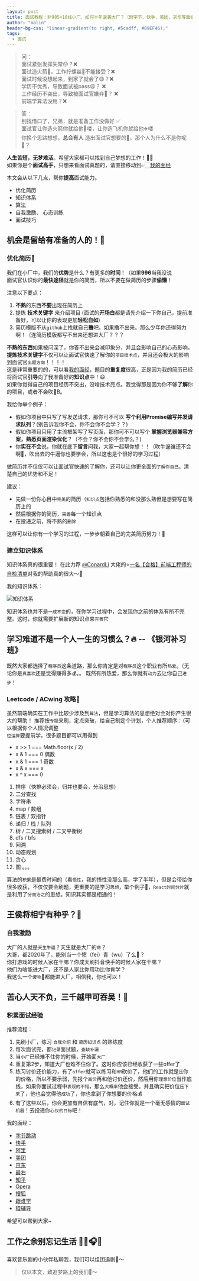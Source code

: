 ```yaml
---
layout: post
title: 面试教程：非985+18线小厂，如何半年逆袭大厂？（附字节，快手，美团，京东等面经）
author: "malin"
header-bg-css: "linear-gradient(to right, #5cadff, #09EF46);"
tags:
  - 面试
---
```


> 问：  
面试紧张发挥失常😖？❌  
面试造火箭🚀，工作拧螺丝🔩不能接受？❌  
面试时候没想起来，到家了就会了😩？❌  
学历不优秀，导致面试被pass😫？  ❌  
工作经历不突出，导致被面试官嫌弃🥶？  ❌  
前端学算法没用？❌  

<!--more-->
> 答：  
别找借口了，兄弟，就是准备工作没做好 ✅  
面试官让你造火箭你就给他🚀喽，让你造飞机你就给他✈️喽  
你换个思路想想，**总会有人** 造出面试官想要的🚀，那个人为什么不是你呢🤨？

**人生苦短，无梦难活**。希望大家都可以找到自己梦想的工作！💪🏻  
如果你是个**面试高手**，只想来看面试真题的，请直接移动到👉🏻[我的面经](#mianjing)  

本文会从以下几点，帮你**提高**面试能力。  

- 优化简历
- 知识体系
- 算法
- 自我激励、 心态训练
- 面试技巧

## 机会是留给有准备的人的！🌈

### 优化简历📄

我们在小厂中，我们的**优势**是什么？有更多的**时间**！（如果**996**当我没说  
面试官认识你的**最快途径**就是你的简历，所以不要在做简历的步骤**偷懒**！ 

注意以下要点：  
1. **不熟**的东西**不要**出现在简历上
2. 提炼 **技术关键字** 来介绍项目 (面试的**开场白**都是请先介绍一下你自己，提前准备好，可以让你的表现更加**轻松自如**)
3. 简历模版不从`github`上找就自己**撸**吧，如果撸不出来。那么少年你还得努力啊！（连简历模版都写不出来还想进大厂？？？

**不熟的东西**如果被问深了，你答不出来会减印象分，并且会影响自己的心态影响。  
**提炼技术关键字**不仅可以让面试官快速了解你的`项目技术点`，并且还会极大的影响到面试官`出题方向`！！！！  
这是非常重要的的，可以看[我的面经](#mianjing)，题目的**重复度**很高，正是因为我的简历已经将面试官**引导**向了我准备好的**知识点**中！😆  
如果你觉得自己的项目经历不突出，没啥技术亮点。我觉得那是因为你不够**了解**你的项目，或者不会吹🐂B。 

我给你举个例子：
- 假如你项目中只写了写发送请求，那你可不可以 **写个利用Promise编写并发请求队列**？(别告诉我你不会，你不会你不会学？？)
- 假如你项目只用了主流框架写了写页面，那你可不可以写个 **掌握浏览器兼容方案，熟悉页面渲染优化**？（不会？你不会你不会学么？)
- 你**实在不会**说，你就在底下**留言**问我，大家一起帮你想！！（吹牛逼谁还不会啊🤪，吹出去的牛逼你也要学会，所以这也是个很好的学习过程）

做简历并不仅仅可以让面试官快速的了解你，还可以让你更全面的`了解你自己`。清楚自己的优势和不足！

建议：
- 先做一份你心目中`完美`的简历（`知识点`包括你熟悉的和没那么熟但是想要写在简历上的
- 然后根据你的简历，`完善`每一个知识点
- 在投递之前，将不熟的`删除`

这样可以让你有一个学习的过程，一步步朝着自己的完美简历努力！💪

### 建立知识体系

知识体系真的很重要！
在此力荐 [@ConardLi](https://juejin.im/user/5bea27965188250edf4ad8b7) 大佬的⭐️[一名【合格】前端工程师的自检清单](https://juejin.im/post/5cc1da82f265da036023b628)对我的帮助真的很大～🙏

我的知识体系：

![知识体系](/img/my-interview.png)

知识体系也并不是`一成不变`的，在你学习过程中，会发现你之前的体系有所不完整。这时，你就需要扩展新的知识点来`完善`它

## 学习难道不是一个人一生的习惯么？🔥 -- 《银河补习班》

既然大家都选择了`程序员`这条道路，那么你肯定是对`程序员`这个职业有所`热爱`。（无论你是`真喜欢`还是觉得赚得多💰。。
既然有所热爱，那么你就有`动力`去让你自己`进步`！

### Leetcode / ACwing 攻略📖

虽然前端确实在工作中比较少涉及到`算法`，但是学习算法的思想绝对会对你产生很大的帮助！ 
推荐按`专题`来刷，定点突破，给自己制定个计划，个人推荐顺序：（可以根据你个人情况调整  
`位运算`要提前学，很多题目都可以用得到  

- x >> 1 === Math.floor(x / 2) 
- x & 1 === 0 偶数
- x & 1 === 1 奇数
- x & x === x
- x ^ x === 0

1. 排序（快排必须会，归并也要会，分治思想）
2. 二分查找
3. 字符串
4. map / 数组
5. 链表 / 双指针
6. 递归 / 栈 / 队列
7. 树 / 二叉搜索树 / 二叉平衡树
8. dfs / bfs
9. 回溯
10. 动态规划
11. 贪心
12. 图
。。。


算法的`积累`是最费时间的（看`悟性`，我的悟性没那么高，学了半年），但是会带给你很多收获，不仅仅要会刷题，更重要的是学习`思想`，举个例子🌰，`React时间分片`就是利用了`分而治之`的思想。知识其实都是相通的！

## 王侯将相宁有种乎？🤔

### 自我激励

大厂的人就是`天生牛逼`？天生就是大厂的`命`？  
大哥，都2020年了，能别当一个愤（fei）青（wu）了么🤪？  
你打游戏的时候人家在干嘛？你成天刷抖音快手的时候人家在干嘛？  
他们为啥能进大厂，还不是人家比你用功比你肯学？  
我这么一个`废物`🤪都能进大厂，相信我，你也可以！  

## 苦心人天不负，三千越甲可吞吴！😤

### 积累面试经验

推荐流程：

1. 先刷小厂，练习 `自我介绍` 和 `简历知识点` 的熟练度
2. 每次面试完，都`记录`面试题，`查缺补漏`
3. 当`小厂`已经难不住你的时候，开始面`大厂`
4. 重复第2步，知道大厂也难不住你了。这时你应该已经收获了一些offer了
5. 练习讨价还价能力，有了`offer`就可以练习和`HR`砍价了，他们的工作就是`压`你的价格，所以不要示弱，先报个`高价`再和他讨价还价，然后用你`理想价位`当作底线，如果你面试过程中`表现的不错`，那么`大概率`他会接受。并且确实把价位`压下来`了，他也会觉得他`成功`了，你也拿到了你想要的价格💰
6. 有了这些以后，你会更加有自信有底气，对，记住你就是一个毫无感情的`面试机器`！去投递你`心仪的目标`吧！

<span id = "mianjing">我的面经</span>：

- [字节跳动](http://malin-life.com/2020/03/28/interview-bytedance/)
- [快手](http://malin-life.com/2020/03/28/interview-kuaishou/)
- [阿里](http://malin-life.com/2020/03/28/interview-alibaba/)
- [美团](http://malin-life.com/2020/03/28/interview-meituan/)
- [京东](http://malin-life.com/2020/03/28/interview-jd/)
- [最右](http://malin-life.com/2020/03/28/interview-zuiyou/)
- [知乎](http://malin-life.com/2020/03/28/interview-zhihu/)
- [Opera](http://malin-life.com/2020/03/28/interview-opera/)
- [搜狐](http://malin-life.com/2020/03/28/interview-souhu/)
- [跟谁学](http://malin-life.com/2020/03/28/interview-gensheixue/)
- [猿辅导](http://malin-life.com/2020/03/28/interview-yuanfudao/)

希望可以帮到大家~

## 工作之余别忘记生活 💃🕺🎧🎤

喜欢音乐剧的小伙伴私聊我，我们可以组团追剧🤩～

> 仅以本文，致追梦路上的我们🎈～